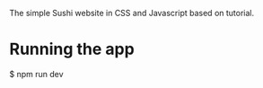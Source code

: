 The simple Sushi website in CSS and Javascript based on tutorial.

# Running the app

$ npm run dev
